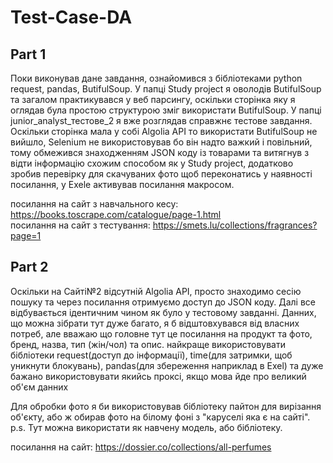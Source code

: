 ﻿# Test-Case-DA


## Part 1

Поки виконував дане завдання, ознайомився з бібліотеками python request, pandas, ButifulSoup.
У папці Study project я оволодів ButifulSoup та загалом практикувався у веб парсингу, оскільки сторінка яку я оглядав була простою структурою
зміг використати ButifulSoup. У папці junior_analyst_тестове_2 я вже розглядав справжнє тестове завдання. Оскільки сторінка мала у собі 
Algolia API то використати ButifulSoup не вийшло, Selenium не використовував бо він надто важкий і повільний, тому обмежився знаходженням 
JSON коду із товарами та витягнув з відти інформацію схожим способом як у Study project, додатково зробив перевірку для скачуваних фото
щоб переконатись у наявності посилання, у Exele активував посилання макросом. 

посилання на сайт з навчального кесу: https://books.toscrape.com/catalogue/page-1.html <br>
посилання на сайт з тестування: https://smets.lu/collections/fragrances?page=1 

## Part 2

Оскільки на Сайті№2 відсутній Algolia API, просто знаходимо сесію пошуку та через посилання отримуємо доступ до JSON коду.
Далі все відбувається ідентичним чином як було у тестовому завданні. Данних, що можна зібрати тут дуже багато, я б відштовхувався
від власних потреб, але вважаю що головне тут це посилання на продукт та фото, бренд, назва, тип (жін/чол) та опис.
найкраще використовувати бібліотеки request(доступ до інформації), time(для затримки, щоб уникнути блокувань), pandas(для збереження наприклад в Exel) 
та дуже бажано використовувати якийсь проксі, якщо мова йде про великий об'єм данних

Для обробки фото я би використовував бібліотеку пайтон для вирізання об'єкту, або ж обирав фото на білому фоні з "каруселі яка є на сайті". <br>
p.s. Тут можна використати як навчену модель, або бібліотеку.

посилання на сайт: https://dossier.co/collections/all-perfumes
